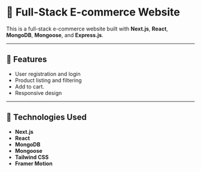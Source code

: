 # 🛒 Full-Stack E-commerce Website

This is a full-stack e-commerce website built with **Next.js**, **React**, **MongoDB**, **Mongoose**, and **Express.js**.

---

## 🚀 Features

- User registration and login
- Product listing and filtering
- Add to cart.
- Responsive design

---

## 🧰 Technologies Used

- **Next.js**
- **React**
- **MongoDB**
- **Mongoose**
- **Tailwind CSS**
- **Framer Motion**
